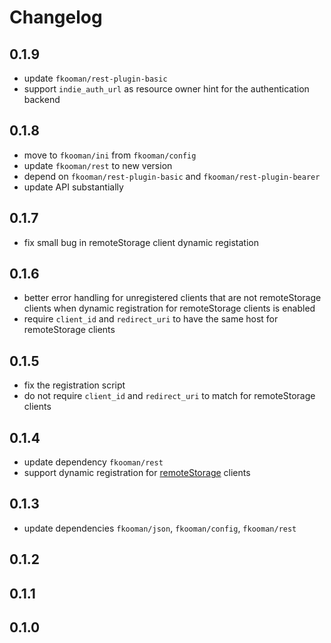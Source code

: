 # Changelog

## 0.1.9
- update `fkooman/rest-plugin-basic`
- support `indie_auth_url` as resource owner hint for the authentication
  backend

## 0.1.8
- move to `fkooman/ini` from `fkooman/config`
- update `fkooman/rest` to new version
- depend on `fkooman/rest-plugin-basic` and `fkooman/rest-plugin-bearer`
- update API substantially

## 0.1.7
- fix small bug in remoteStorage client dynamic registation

## 0.1.6
- better error handling for unregistered clients that are not 
  remoteStorage clients when dynamic registration for remoteStorage
  clients is enabled
- require `client_id` and `redirect_uri` to have the same host for
  remoteStorage clients

## 0.1.5
- fix the registration script
- do not require `client_id` and `redirect_uri` to match for remoteStorage 
  clients

## 0.1.4
- update dependency `fkooman/rest`
- support dynamic registration for [remoteStorage](http://remotestorage.io) 
  clients

## 0.1.3
- update dependencies `fkooman/json`, `fkooman/config`, `fkooman/rest`

## 0.1.2

## 0.1.1

## 0.1.0

